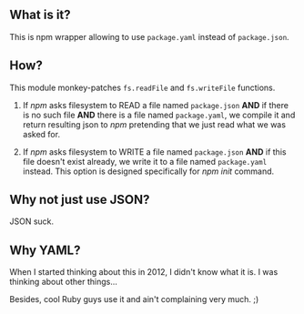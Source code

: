 
## What is it?

This is npm wrapper allowing to use `package.yaml` instead of `package.json`.

## How?

This module monkey-patches `fs.readFile` and `fs.writeFile` functions.

1. If *npm* asks filesystem to READ a file named `package.json` **AND** if there is no such file **AND** there is a file named `package.yaml`, we compile it and return resulting json to *npm* pretending that we just read what we was asked for.

2. If *npm* asks filesystem to WRITE a file named `package.json` **AND** if this file doesn't exist already, we write it to a file named `package.yaml` instead. This option is designed specifically for *npm init* command.

## Why not just use JSON?

JSON suck.

## Why YAML?

When I started thinking about this in 2012, I didn't know what it is. I was thinking about other things...

Besides, cool Ruby guys use it and ain't complaining very much. ;)

